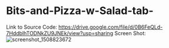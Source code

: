 # Bits-and-Pizza-w-Salad-tab-
Link to Source Code: 
https://drive.google.com/file/d/0B6FeQLd-7HddblhTODNkZU9JNEk/view?usp=sharing
Screen Shot: 
![screenshot_1508823672](https://user-images.githubusercontent.com/14055135/31926607-a5818964-b85d-11e7-9c9a-7fd4be96a882.png)
